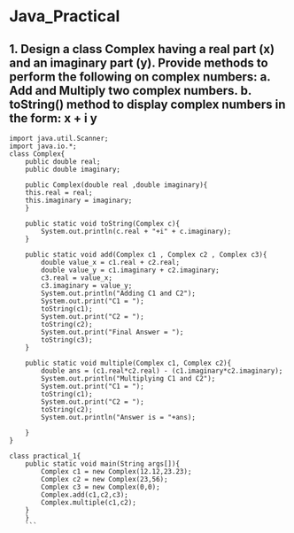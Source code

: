 # Java_Practical

## 1. Design a class Complex having a real part (x) and an imaginary part (y). Provide methods to perform the following on complex numbers: a. Add and Multiply two complex numbers. b. toString() method to display complex numbers in the form: x + i y 

```
import java.util.Scanner;
import java.io.*;
class Complex{
	public double real;
	public double imaginary;
	
	public Complex(double real ,double imaginary){
	this.real = real;
	this.imaginary = imaginary;
	}
	
	public static void toString(Complex c){
		System.out.println(c.real + "+i" + c.imaginary);
	}
	
	public static void add(Complex c1 , Complex c2 , Complex c3){
		double value_x = c1.real + c2.real;
		double value_y = c1.imaginary + c2.imaginary;
		c3.real = value_x;
		c3.imaginary = value_y;
		System.out.println("Adding C1 and C2");
		System.out.print("C1 = ");
		toString(c1);
		System.out.print("C2 = ");
		toString(c2);
		System.out.print("Final Answer = ");
		toString(c3);
	}
	
	public static void multiple(Complex c1, Complex c2){
		double ans = (c1.real*c2.real) - (c1.imaginary*c2.imaginary);
		System.out.println("Multiplying C1 and C2");
		System.out.print("C1 = ");
		toString(c1);
		System.out.print("C2 = ");
		toString(c2);
		System.out.println("Answer is = "+ans);
		
	}
}
	
class practical_1{
	public static void main(String args[]){
		Complex c1 = new Complex(12.12,23.23);
		Complex c2 = new Complex(23,56);
		Complex c3 = new Complex(0,0);
		Complex.add(c1,c2,c3);
		Complex.multiple(c1,c2);
	}
	}
	```
